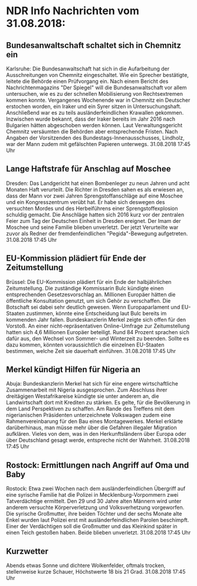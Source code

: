 # NDR Info Nachrichten vom 31.08.2018:


## Bundesanwaltschaft schaltet sich in Chemnitz ein
Karlsruhe:		Die Bundesanwaltschaft hat sich in die Aufarbeitung der Ausschreitungen von Chemnitz eingeschaltet. Wie ein Sprecher bestätigte, leitete die Behörde einen Prüfvorgang ein. Nach einem Bericht des Nachrichtenmagazins "Der Spiegel" will die Bundesanwaltschaft vor allem untersuchen, wie es zu der schnellen Mobilisierung von Rechtsextremen kommen konnte. Vergangenes Wochenende war in Chemnitz ein Deutscher erstochen worden, ein Iraker und ein Syrer sitzen in Untersuchungshaft. Anschließend war es zu teils ausländerfeindlichen Krawallen gekommen. Inzwischen wurde bekannt, dass der Iraker bereits im Jahr 2016 nach Bulgarien hätten abgeschoben werden können. Laut Verwaltungsgericht Chemnitz versäumten die Behörden aber entsprechende Fristen. Nach Angaben der Vorsitzenden des Bundestags-Innenausschusses, Lindholz, war der Mann zudem mit gefälschten Papieren unterwegs. 31.08.2018 17:45 Uhr 

## Lange Haftstrafe für Anschlag auf Moschee
Dresden:	Das Landgericht hat einen Bombenleger zu neun Jahren und acht Monaten Haft verurteilt. Die Richter in Dresden sahen es als erwiesen an, dass der Mann vor zwei Jahren Sprengstoffanschläge auf eine Moschee und ein Kongresszentrum verübt hat. Er habe sich deswegen des versuchten Mordes und des Herbeiführens einer Sprengstoffexplosion schuldig gemacht. Die Anschläge hatten sich 2016 kurz vor der zentralen Feier zum Tag der Deutschen Einheit in Dresden ereignet. Der Imam der Moschee und seine Familie blieben unverletzt. Der jetzt Verurteilte war zuvor als Redner der fremdenfeindlichen "Pegida"-Bewegung aufgetreten. 31.08.2018 17:45 Uhr 

## EU-Kommission plädiert für Ende der Zeitumstellung
Brüssel: Die EU-Kommission plädiert für ein Ende der halbjährlichen Zeitumstellung. Die zuständige Kommissarin Bulc kündigte einen entsprechenden Gesetzesvorschlag an. Millionen Europäer hätten die öffentliche Konsultation genutzt, um sich Gehör zu verschaffen. Die Botschaft sei dabei sehr deutlich gewesen. Wenn Europaparlament und EU-Staaten zustimmen, könnte eine Entscheidung laut Bulc bereits im kommenden Jahr fallen. Bundeskanzlerin Merkel zeigte sich offen für den Vorstoß. An einer nicht-repräsentativen Online-Umfrage zur Zeitumstellung hatten sich 4,6 Millionen Europäer beteiligt. Rund 84 Prozent sprachen sich dafür aus, den Wechsel von Sommer- und Winterzeit zu beenden. Sollte es dazu kommen, könnten voraussichtlich die einzelnen EU-Staaten bestimmen, welche Zeit sie dauerhaft einführen. 31.08.2018 17:45 Uhr 

## Merkel kündigt Hilfen für Nigeria an
Abuja: Bundeskanzlerin Merkel hat sich für eine engere wirtschaftliche Zusammenarbeit mit Nigeria ausgesprochen. Zum Abschluss ihrer dreitägigen Westafrikareise kündigte sie unter anderem an, die Landwirtschaft dort mit Krediten zu stärken. Es gelte, für die Bevölkerung in dem Land Perspektiven zu schaffen. Am Rande des Treffens mit dem nigerianischen Präsidenten unterzeichnete Volkswagen zudem eine Rahmenvereinbarung für den Bau eines Montagewerkes. Merkel erklärte darüberhinaus, man müsse mehr über die Gefahren illegaler Migration aufklären. Vieles von dem, was in den Herkunftsländern über Europa oder über Deutschland gesagt werde, entspreche nicht der Wahrheit. 31.08.2018 17:45 Uhr 

## Rostock: Ermittlungen nach Angriff auf Oma und Baby
Rostock: Etwa zwei Wochen nach dem ausländerfeindlichen Übergriff auf eine syrische Familie hat die Polizei in Mecklenburg-Vorpommern zwei Tatverdächtige ermittelt. Den 29 und 30 Jahre alten Männern wird unter anderem versuchte Körperverletzung und Volksverhetzung vorgeworfen. Die syrische Großmutter, ihre beiden Töchter und der sechs Monate alte Enkel wurden laut Polizei erst mit ausländerfeindlichen Parolen beschimpft. Einer der Verdächtigen soll die Großmutter und das Kleinkind später in einen Teich gestoßen haben. Beide blieben unverletzt. 31.08.2018 17:45 Uhr 

## Kurzwetter
Abends etwas Sonne und dichtere Wolkenfelder, oftmals trocken, stellenweise kurze Schauer, Höchstwerte 18 bis 21 Grad. 31.08.2018 17:45 Uhr 
